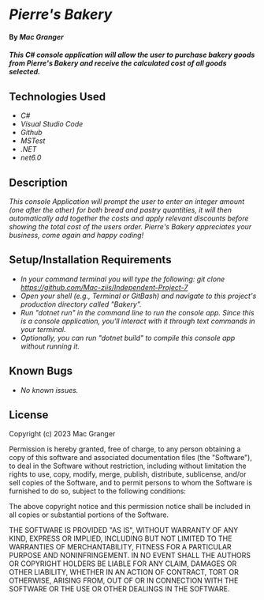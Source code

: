 # _Pierre's Bakery_

#### By _**Mac Granger**_

#### _This C# console application will allow the user to purchase bakery goods from Pierre's Bakery and receive the calculated cost of all goods selected._

## Technologies Used

* _C#_
* _Visual Studio Code_
* _Github_
* _MSTest_
* _.NET_
* _net6.0_

## Description

_This console Application will prompt the user to enter an integer amount (one after the other) for both bread and pastry quantities, it will then automatically add together the costs and apply relevant discounts before showing the total cost of the users order. Pierre's Bakery appreciates your business, come again and happy coding!_

## Setup/Installation Requirements

* _In your command terminal you will type the following: git clone https://github.com/Mac-ziis/Independent-Project-7_
* _Open your shell (e.g., Terminal or GitBash) and navigate to this project's production directory called "Bakery"._
* _Run "dotnet run" in the command line to run the console app. Since this is a console application, you'll interact with it through text commands in your terminal._
* _Optionally, you can run "dotnet build" to compile this console app without running it._

## Known Bugs

* _No known issues._

## License

Copyright (c) 2023 Mac Granger

Permission is hereby granted, free of charge, to any person obtaining a copy
of this software and associated documentation files (the "Software"), to deal
in the Software without restriction, including without limitation the rights
to use, copy, modify, merge, publish, distribute, sublicense, and/or sell
copies of the Software, and to permit persons to whom the Software is
furnished to do so, subject to the following conditions:

The above copyright notice and this permission notice shall be included in all
copies or substantial portions of the Software.

THE SOFTWARE IS PROVIDED "AS IS", WITHOUT WARRANTY OF ANY KIND, EXPRESS OR
IMPLIED, INCLUDING BUT NOT LIMITED TO THE WARRANTIES OF MERCHANTABILITY,
FITNESS FOR A PARTICULAR PURPOSE AND NONINFRINGEMENT. IN NO EVENT SHALL THE
AUTHORS OR COPYRIGHT HOLDERS BE LIABLE FOR ANY CLAIM, DAMAGES OR OTHER
LIABILITY, WHETHER IN AN ACTION OF CONTRACT, TORT OR OTHERWISE, ARISING FROM,
OUT OF OR IN CONNECTION WITH THE SOFTWARE OR THE USE OR OTHER DEALINGS IN THE
SOFTWARE.